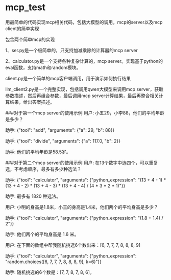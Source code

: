 # mcp_test
用最简单的代码实现mcp相关代码，包括大模型的调用，mcp的server以及mcp client的简单实现

包含两个简单mcp的实现

1、ser.py是一个极简单的，只支持加减乘除的计算器的mcp server

2、calculator.py是一个支持各种复杂计算的，mcp server。实现基于python的eval函数，支持math和random模块。

 client.py是一个简单的mcp客户端调用，用于演示如何执行结果

 llm_client2.py是一个完整实现，包括调用qwen大模型来调用mcp server，获取参数描述，然后再组合参数，最后调用mcp server计算结果，最后再整合相关计算结果，给出答案描述。

###对于第一个mcp server的使用示例
用户: 小五29，小李88，他们的平均年龄是多少？

助手:  {"tool": "add", "arguments": {"a": 29, "b": 88}}

助手:  {"tool": "divide", "arguments": {"a": 117.0, "b": 2}}

助手:  他们的平均年龄是58.5岁。


###对于第二个mcp server的使用示例
用户: 在13个数字中选四个，可以重复选，不考虑顺序，最多有多少种选法？

助手:  {"tool": "calculator", "arguments": {"python_expression": "(13 + 4 - 1) * (13 + 4 - 2) * (13 + 4 - 3) * (13 + 4 - 4) / (4 * 3 * 2 * 1)"}}

助手:  最多有 1820 种选法。

用户: 小明的身高是1.8米，小王的身高是1.4米，他们两个的平均身高是多少？

助手:  {"tool": "calculator", "arguments": {"python_expression": "(1.8 + 1.4) / 2"}}

助手:  他们两个的平均身高是 1.6 米。

用户: 在下面的数组中帮我随机挑选6个数出来：[6, 7, 7, 7, 8, 8, 8, 9]

助手:  {"tool": "calculator", "arguments": {"python_expression": "random.choices([6, 7, 7, 7, 8, 8, 8, 9], k=6)"}}

助手:  随机挑选的6个数是：[7, 7, 8, 7, 8, 6]。
